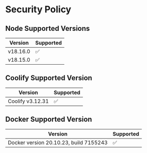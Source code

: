 # Security Policy

## Node Supported Versions

| Version | Supported          |
| ------- | ------------------ |
| v18.16.0   | :white_check_mark: |
| v18.15.0   | :white_check_mark: |

## Coolify Supported Version

| Version | Supported          |
| ------- | ------------------ |
| Coolify v3.12.31 | :white_check_mark: |

## Docker Supported Version

| Version | Supported          |
| ------- | ------------------ |
| Docker version 20.10.23, build 7155243   | :white_check_mark: |
